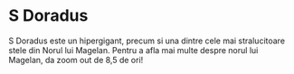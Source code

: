# S Doradus

S Doradus este un hipergigant, precum si una dintre cele mai stralucitoare stele
din Norul lui Magelan. Pentru a afla mai multe despre norul lui Magelan, da zoom
out de 8,5 de ori!

